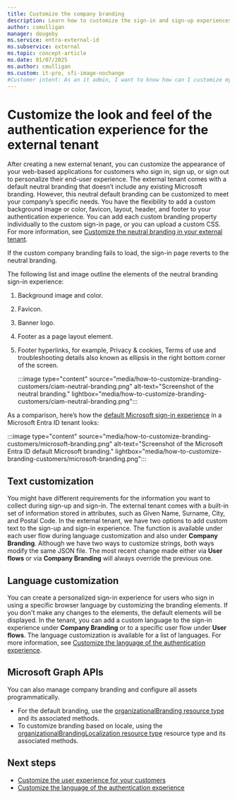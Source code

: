 ```yaml
---
title: Customize the company branding
description: Learn how to customize the sign-in and sign-up experiences for your customers.
author: csmulligan
manager: dougeby
ms.service: entra-external-id
ms.subservice: external
ms.topic: concept-article
ms.date: 01/07/2025
ms.author: cmulligan
ms.custom: it-pro, sfi-image-nochange
#Customer intent: As an it admin, I want to know how can I customize my customers' sign-in experiences, including company branding and languages customizations.
---
```


# Customize the look and feel of the authentication experience for the external tenant

After creating a new external tenant, you can customize the appearance of your web-based applications for customers who sign in, sign up, or sign out to personalize their end-user experience. The external tenant comes with a default neutral branding that doesn’t include any existing Microsoft branding. However, this neutral default branding can be customized to meet your company’s specific needs. You have the flexibility to add a custom background image or color, favicon, layout, header, and footer to your authentication experience. You can add each custom branding property individually to the custom sign-in page, or you can upload a custom CSS. For more information, see [Customize the neutral branding in your external tenant](how-to-customize-branding-customers.md).

If the custom company branding fails to load, the sign-in page reverts to the neutral branding. 

The following list and image outline the elements of the neutral branding sign-in experience:

1. Background image and color.
1. Favicon.
1. Banner logo.
1. Footer as a page layout element.
1. Footer hyperlinks, for example,  Privacy & cookies, Terms of use and troubleshooting details also known as ellipsis in the right bottom corner of the screen.

   :::image type="content" source="media/how-to-customize-branding-customers/ciam-neutral-branding.png" alt-text="Screenshot of the neutral branding." lightbox="media/how-to-customize-branding-customers/ciam-neutral-branding.png":::

As a comparison, here’s how the [default Microsoft sign-in experience](~/fundamentals/how-to-customize-branding.md) in a Microsoft Entra ID tenant looks:

   :::image type="content" source="media/how-to-customize-branding-customers/microsoft-branding.png" alt-text="Screenshot of the Microsoft Entra ID default Microsoft branding." lightbox="media/how-to-customize-branding-customers/microsoft-branding.png":::



## Text customization

You might have different requirements for the information you want to collect during sign-up and sign-in. The external tenant comes with a built-in set of information stored in attributes, such as Given Name, Surname, City, and Postal Code. In the external tenant, we have two options to add custom text to the sign-up and sign-in experience. The function is available under each user flow during language customization and also under **Company Branding**. Although we have two ways to customize strings, both ways modify the same JSON file. The most recent change made either via **User flows** or via **Company Branding** will always override the previous one.

## Language customization

You can create a personalized sign-in experience for users who sign in using a specific browser language by customizing the branding elements. If you don't make any changes to the elements, the default elements will be displayed.
In the tenant, you can add a custom language to the sign-in experience under **Company Branding** or to a specific user flow under **User flows**. The language customization is available for a list of languages. For more information, see [Customize the language of the authentication experience](how-to-customize-languages-customers.md).

## Microsoft Graph APIs

You can also manage company branding and configure all assets programmatically. 
- For the default branding, use the [organizationalBranding resource type](/graph/api/resources/organizationalbranding) and its associated methods.
- To customize branding based on locale, using the [organizationalBrandingLocalization resource type](/graph/api/resources/organizationalbrandinglocalization) resource type and its associated methods.

## Next steps
- [Customize the user experience for your customers](how-to-customize-branding-customers.md)
- [Customize the language of the authentication experience](how-to-customize-languages-customers.md)
